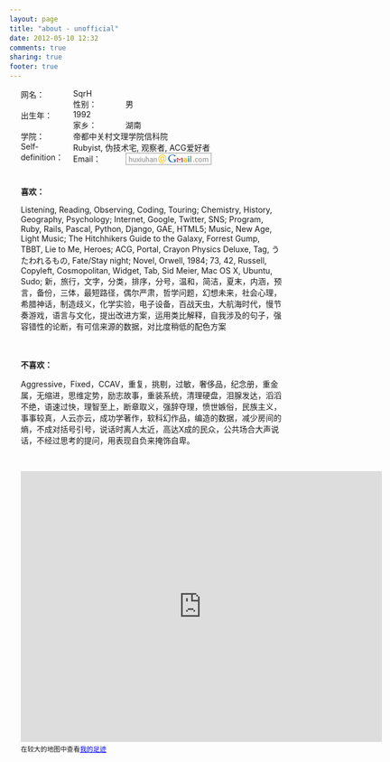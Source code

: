 ```yaml
---
layout: page
title: "about - unofficial"
date: 2012-05-10 12:32
comments: true
sharing: true
footer: true
---
```


<div style="padding: 0px 20px 20px 20px;">
<div>
<div style="float: left; width: 20%;">网名：</div>
<div>SqrH</div>
</div>
<div>
<div style="float: left; width: 20%;">性别：</div>
<div>男</div>
</div>
<div>
<div style="float: left; width: 20%;">出生年：</div>
<div>1992</div>
</div>
<div>
<div style="float: left; width: 20%;">家乡：</div>
<div>湖南</div>
</div>
<div>
<div style="float: left; width: 20%;">学院：</div>
<div>帝都中关村文理学院信科院</div>
</div>
<div>
<div style="float: left; width: 20%;">Self-definition：</div>
<div>Rubyist, 伪技术宅, 观察者, ACG爱好者</div>
</div>
<div>
<div style="float: left; width: 20%;">Email：</div>
<div><img src="/images/gmail.png" alt="" width="152" height="21" /></div>
</div>
<div style="padding-top: 20px;">
<p><strong>喜欢：</strong></p>
<p>
Listening, Reading, Observing, Coding, Touring; Chemistry, History, Geography, Psychology; Internet, Google, Twitter, SNS; Program, Ruby, Rails, Pascal, Python, Django, GAE, HTML5; Music, New Age, Light Music; The Hitchhikers Guide to the Galaxy, Forrest Gump, TBBT, Lie to Me, Heroes; ACG, Portal, Crayon Physics Deluxe, Tag,&nbsp;うたわれるもの, Fate/Stay night; Novel, Orwell, 1984; 73, 42, Russell, Copyleft, Cosmopolitan, Widget, Tab, Sid Meier, Mac OS X, Ubuntu, Sudo; 新，旅行，文字，分类，排序，分号，温和，简洁，夏末，内涵，预言，备份，三体，最短路径，偶尔严肃，哲学问题，幻想未来，社会心理，希腊神话，制造歧义，化学实验，电子设备，百战天虫，大航海时代，慢节奏游戏，语言与文化，提出改进方案，运用类比解释，自我涉及的句子，强容错性的论断，有可信来源的数据，对比度稍低的配色方案</p>
</div>
<div style="padding-top: 20px;">
<p><strong>不喜欢：</strong></p>
<p>
Aggressive，Fixed，CCAV，重复，挑剔，过敏，奢侈品，纪念册，重金属，无缩进，思维定势，励志故事，重装系统，清理硬盘，泪腺发达，滔滔不绝，语速过快，理智至上，断章取义，强辞夺理，愤世嫉俗，民族主义，事事较真，人云亦云，成功学著作，软科幻作品，编造的数据，减少房间的熵，不成对括号引号，说话时离人太近，高达X成的民众，公共场合大声说话，不经过思考的提问，用表现自负来掩饰自卑。</p>
<p>&nbsp;</p>
<iframe width="640" height="480" frameborder="0" scrolling="no" marginheight="0" marginwidth="0" src="https://maps.google.com/maps/ms?ie=UTF8&amp;hl=zh-CN&amp;msa=0&amp;msid=214678358352433707387.000494496cd7054713e20&amp;source=embed&amp;t=m&amp;ll=29.075375,109.995117&amp;spn=18.380557,28.125&amp;z=5&amp;output=embed"></iframe><br /><small>在较大的地图中查看<a href="https://maps.google.com/maps/ms?ie=UTF8&amp;hl=zh-CN&amp;msa=0&amp;msid=214678358352433707387.000494496cd7054713e20&amp;source=embed&amp;t=m&amp;ll=29.075375,109.995117&amp;spn=18.380557,28.125&amp;z=5" style="color:#0000FF;text-align:left">我的足迹</a></small>
</div>

